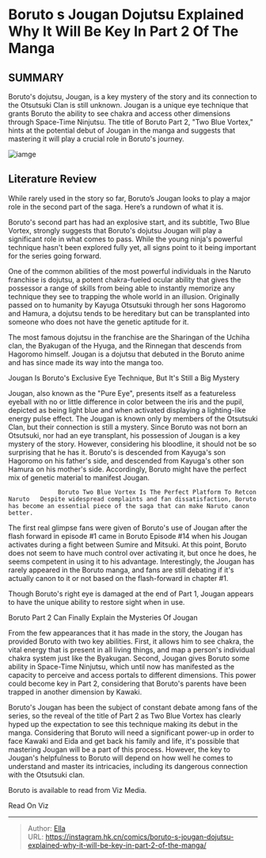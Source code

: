 # Boruto s Jougan Dojutsu Explained Why It Will Be Key In Part 2 Of The Manga


## SUMMARY 



  Boruto&#39;s dojutsu, Jougan, is a key mystery of the story and its connection to the Otsutsuki Clan is still unknown.   Jougan is a unique eye technique that grants Boruto the ability to see chakra and access other dimensions through Space-Time Ninjutsu.   The title of Boruto Part 2, &#34;Two Blue Vortex,&#34; hints at the potential debut of Jougan in the manga and suggests that mastering it will play a crucial role in Boruto&#39;s journey.  

![iamge](https://static1.srcdn.com/wordpress/wp-content/uploads/2023/07/boruto-and-his-jougan-1.jpg)

## Literature Review

While rarely used in the story so far, Boruto’s Jougan looks to play a major role in the second part of the saga. Here’s a rundown of what it is.




Boruto&#39;s second part has had an explosive start, and its subtitle, Two Blue Vortex, strongly suggests that Boruto&#39;s dojutsu Jougan will play a significant role in what comes to pass. While the young ninja&#39;s powerful technique hasn&#39;t been explored fully yet, all signs point to it being important for the series going forward.




One of the common abilities of the most powerful individuals in the Naruto franchise is dojutsu, a potent chakra-fueled ocular ability that gives the possessor a range of skills from being able to instantly memorize any technique they see to trapping the whole world in an illusion. Originally passed on to humanity by Kayuga Otsutsuki through her sons Hagoromo and Hamura, a dojutsu tends to be hereditary but can be transplanted into someone who does not have the genetic aptitude for it.

          

The most famous dojutsu in the franchise are the Sharingan of the Uchiha clan, the Byakugan of the Hyuga, and the Rinnegan that descends from Hagoromo himself. Jougan is a dojutsu that debuted in the Boruto anime and has since made its way into the manga too.


 Jougan Is Boruto&#39;s Exclusive Eye Technique, But It&#39;s Still a Big Mystery 
          




Jougan, also known as the &#34;Pure Eye&#34;, presents itself as a featureless eyeball with no or little difference in color between the iris and the pupil, depicted as being light blue and when activated displaying a lighting-like energy pulse effect. The Jougan is known only by members of the Otsutsuki Clan, but their connection is still a mystery. Since Boruto was not born an Otsutsuki, nor had an eye transplant, his possession of Jougan is a key mystery of the story. However, considering his bloodline, it should not be so surprising that he has it. Boruto&#39;s is descended from Kayuga&#39;s son Hagoromo on his father&#39;s side, and descended from Kayuga&#39;s other son Hamura on his mother&#39;s side. Accordingly, Boruto might have the perfect mix of genetic material to manifest Jougan.

                  Boruto Two Blue Vortex Is The Perfect Platform To Retcon Naruto   Despite widespread complaints and fan dissatisfaction, Boruto has become an essential piece of the saga that can make Naruto canon better.   




The first real glimpse fans were given of Boruto&#39;s use of Jougan after the flash forward in episode #1 came in Boruto Episode #14 when his Jougan activates during a fight between Sumire and Mitsuki. At this point, Boruto does not seem to have much control over activating it, but once he does, he seems competent in using it to his advantage. Interestingly, the Jougan has rarely appeared in the Boruto manga, and fans are still debating if it&#39;s actually canon to it or not based on the flash-forward in chapter #1.



Though Boruto&#39;s right eye is damaged at the end of Part 1, Jougan appears to have the unique ability to restore sight when in use.






 Boruto Part 2 Can Finally Explain the Mysteries Of Jougan 
          




From the few appearances that it has made in the story, the Jougan has provided Boruto with two key abilities. First, it allows him to see chakra, the vital energy that is present in all living things, and map a person&#39;s individual chakra system just like the Byakugan. Second, Jougan gives Boruto some ability in Space-Time Ninjutsu, which until now has manifested as the capacity to perceive and access portals to different dimensions. This power could become key in Part 2, considering that Boruto&#39;s parents have been trapped in another dimension by Kawaki.

Boruto&#39;s Jougan has been the subject of constant debate among fans of the series, so the reveal of the title of Part 2 as Two Blue Vortex has clearly hyped up the expectation to see this technique making its debut in the manga. Considering that Boruto will need a significant power-up in order to face Kawaki and Eida and get back his family and life, it&#39;s possible that mastering Jougan will be a part of this process. However, the key to Jougan&#39;s helpfulness to Boruto will depend on how well he comes to understand and master its intricacies, including its dangerous connection with the Otsutsuki clan.




Boruto is available to read from Viz Media.

Read On Viz



---

> Author: [Ella](https://instagram.hk.cn/)  
> URL: https://instagram.hk.cn/comics/boruto-s-jougan-dojutsu-explained-why-it-will-be-key-in-part-2-of-the-manga/  

